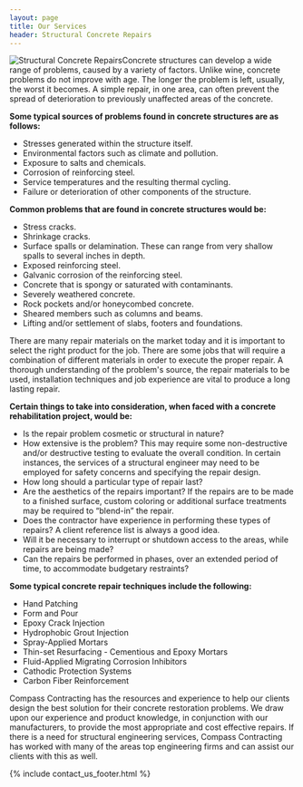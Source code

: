 ```yaml
---
layout: page
title: Our Services
header: Structural Concrete Repairs
---
```


<img class="service-large" src="{{ 'services/structural-concrete-repairs.jpg' | asset_path }}" alt="Structural Concrete Repairs">Concrete structures can develop a wide range of problems, caused by a variety of factors. Unlike wine, concrete problems do not improve with age. The longer the problem is left, usually, the worst it becomes. A simple repair, in one area, can often prevent the spread of deterioration to previously unaffected areas of the concrete.

**Some typical sources of problems found in concrete structures are as follows:**

* Stresses generated within the structure itself.
* Environmental factors such as climate and pollution.
* Exposure to salts and chemicals.
* Corrosion of reinforcing steel.
* Service temperatures and the resulting thermal cycling.
* Failure or deterioration of other components of the structure.

**Common problems that are found in concrete structures would be:**

* Stress cracks.
* Shrinkage cracks. 
* Surface spalls or delamination. These can range from very shallow spalls to several inches in depth.
* Exposed reinforcing steel.
* Galvanic corrosion of the reinforcing steel.
* Concrete that is spongy or saturated with contaminants.
* Severely weathered concrete.
* Rock pockets and/or honeycombed concrete.
* Sheared members such as columns and beams.
* Lifting and/or settlement of slabs, footers and foundations.

There are many repair materials on the market today and it is important to select the right product for the job. There are some jobs that will require a combination of different materials in order to execute the proper repair. A thorough understanding of the problem's source, the repair materials to be used, installation techniques and job experience are vital to produce a long lasting repair.

**Certain things to take into consideration, when faced with a concrete rehabilitation project, would be:**

* Is the repair problem cosmetic or structural in nature?
* How extensive is the problem? This may require some non-destructive and/or destructive testing to evaluate the overall condition. In certain instances, the services of a structural engineer may need to be employed for safety concerns and specifying the repair design.
* How long should a particular type of repair last?
* Are the aesthetics of the repairs important? If the repairs are to be made to a finished surface, custom coloring or additional surface treatments may be required to &ldquo;blend-in&rdquo; the repair.
* Does the contractor have experience in performing these types of repairs? A client reference list is always a good idea.
* Will it be necessary to interrupt or shutdown access to the areas, while repairs are being made?
* Can the repairs be performed in phases, over an extended period of time, to accommodate budgetary restraints?

**Some typical concrete repair techniques include the following:**

* Hand Patching
* Form and Pour
* Epoxy Crack Injection
* Hydrophobic Grout Injection
* Spray-Applied Mortars
* Thin-set Resurfacing - Cementious and Epoxy Mortars
* Fluid-Applied Migrating Corrosion Inhibitors
* Cathodic Protection Systems
* Carbon Fiber Reinforcement 

Compass Contracting has the resources and experience to help our clients design the best solution for their concrete restoration problems. We draw upon our experience and product knowledge, in conjunction with our manufacturers, to provide the most appropriate and cost effective repairs. If there is a need for structural engineering services, Compass Contracting has worked with many of the areas top engineering firms and can assist our clients with this as well.

{% include contact_us_footer.html %}
